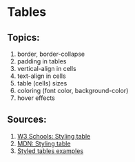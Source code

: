 # Tables

## Topics:

1. border, border-collapse
2. padding in tables
3. vertical-align in cells
4. text-align in cells
5. table (cells) sizes
6. coloring (font color, background-color)
7. hover effects

## Sources:

1. [W3 Schools: Styling table](https://www.w3schools.com/css/css_table.asp)
2. [MDN: Styling table](https://developer.mozilla.org/en-US/docs/Learn/CSS/Building_blocks/Styling_tables)
3. [Styled tables examples](https://snipp.ru/html-css/table-style)
 
